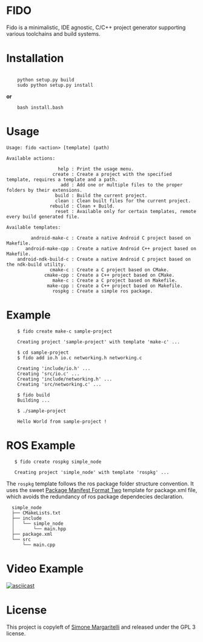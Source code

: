 FIDO
==

Fido is a minimalistic, IDE agnostic, C/C++ project generator supporting various toolchains
and build systems.

# Installation
```

    python setup.py build
    sudo python setup.py install
```
**or**
```
    bash install.bash
```

Usage
==

    Usage: fido <action> [template] (path)

    Available actions:

                       help : Print the usage menu.
                     create : Create a project with the specified template, requires a template and a path.
                        add : Add one or multiple files to the proper folders by their extensions.
                      build : Build the current project.
                      clean : Clean built files for the current project.
                    rebuild : Clean + Build.
                      reset : Available only for certain templates, remote every build generated file.

    Available templates:

             android-make-c : Create a native Android C project based on Makefile.
           android-make-cpp : Create a native Android C++ project based on Makefile.
        android-ndk-build-c : Create a native Android C project based on the ndk-build utility.
                    cmake-c : Create a C project based on CMake.
                  cmake-cpp : Create a C++ project based on CMake.
                     make-c : Create a C project based on Makefile.
                   make-cpp : Create a C++ project based on Makefile.
                     rospkg : Create a simple ros package.


Example
==

        $ fido create make-c sample-project

        Creating project 'sample-project' with template 'make-c' ...

        $ cd sample-project
        $ fido add io.h io.c networking.h networking.c

        Creating 'include/io.h' ...
        Creating 'src/io.c' ...
        Creating 'include/networking.h' ...
        Creating 'src/networking.c' ...

        $ fido build
        Building ...

        $ ./sample-project

        Hello World from sample-project !
ROS Example
==
       $ fido create rospkg simple_node

       Creating project 'simple_node' with template 'rospkg' ...

The `rospkg` template follows the ros package folder structure convention. It uses the sweet [Package Manifest Format Two](http://www.ros.org/reps/rep-0140.html) template for package.xml file, which avoids the redundancy of ros package dependecies declaration.
```      
  simple_node
  ├── CMakeLists.txt
  ├── include
  │   └── simple_node
  │       └── main.hpp
  ├── package.xml
  └── src
      └── main.cpp

```

Video Example
==

[![asciicast](https://asciinema.org/a/8te8gnp36ii7iypj2j1eg5b6m.png)](https://asciinema.org/a/8te8gnp36ii7iypj2j1eg5b6m)

License
==

This project is copyleft of [Simone Margaritelli](http://www.evilsocket.net/) and released under the GPL 3 license.
